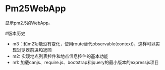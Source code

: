 Pm25WebApp
==========

显示pm2.5的WebApp。

#版本历史

* m3：和m2功能没有变化，使用route替代observable(context)，这样可以实现浏览器前进和返回
* m2: 实现地点列表控件和地点信息控件的基本功能
* m1: 加载canjs、require.js、bootstrap和jquery的最小版本的expressjs项目
